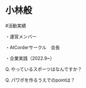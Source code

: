 # 小林般



#活動実績

・運営メンバー

・AtCorderサークル　会長

・企業実践（2022.9~）




Q. やっているスポーツはなんですか？



Q. パワポを作るうえでのpointは？


